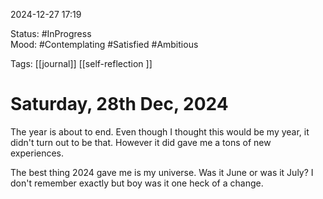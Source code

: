 
2024-12-27 17:19

Status: #InProgress  
Mood: #Contemplating #Satisfied #Ambitious

Tags:  [[journal]] [[self-reflection ]]


#  Saturday, 28th Dec, 2024

The year is about to end. Even though I thought this would be my year, it didn't turn out to be that. However it did gave me a tons of new experiences.

The best thing 2024 gave me is my universe. Was it June or was it July? I don't remember exactly but boy was it one heck of a change.